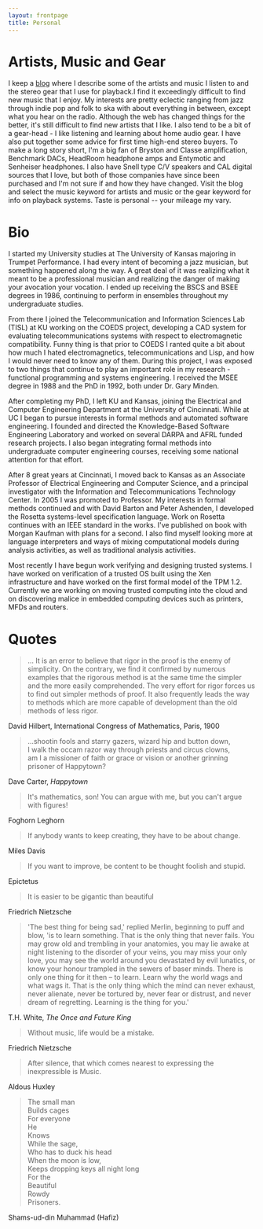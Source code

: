 ```yaml
---
layout: frontpage
title: Personal
---
```


# Artists, Music and Gear

I keep a [blog](http://www.ittc.ku.edu/~alex/personal/music-blog/music-blog.php) where I describe some of the artists and music I listen
to and the stereo gear that I use for playback.I find it exceedingly
difficult to find new music that I enjoy. My interests are pretty
eclectic ranging from jazz through indie pop and folk to ska with
about everything in between, except what you hear on the
radio. Although the web has changed things for the better, it's still
difficult to find new artists that I like. I also tend to be a bit of
a gear-head - I like listening and learning about home audio gear. I
have also put together some advice for first time high-end stereo
buyers. To make a long story short, I'm a big fan of Bryston and
Classe amplification, Benchmark DACs, HeadRoom headphone amps and
Entymotic and Senheiser headphones. I also have Snell type C/V
speakers and CAL digital sources that I love, but both of those
companies have since been purchased and I'm not sure if and how they
have changed. Visit the blog and select the music keyword for artists
and music or the gear keyword for info on playback systems. Taste is
personal -- your mileage my vary.

# Bio

I started my University studies at The University of Kansas majoring
in Trumpet Performance. I had every intent of becoming a jazz
musician, but something happened along the way. A great deal of it was
realizing what it meant to be a professional musician and realizing
the danger of making your avocation your vocation. I ended up
receiving the BSCS and BSEE degrees in 1986, continuing to perform in
ensembles throughout my undergraduate studies.

From there I joined the Telecommunication and Information Sciences Lab
(TISL) at KU working on the COEDS project, developing a CAD system for
evaluating telecommunications systems with respect to electromagnetic
compatibility. Funny thing is that prior to COEDS I ranted quite a bit
about how much I hated electromagnetics, telecommunications and Lisp,
and how I would never need to know any of them. During this project, I
was exposed to two things that continue to play an important role in
my research - functional programming and systems engineering. I
received the MSEE degree in 1988 and the PhD in 1992, both under
Dr. Gary Minden.

After completing my PhD, I left KU and Kansas, joining the Electrical
and Computer Engineering Department at the University of
Cincinnati. While at UC I began to pursue interests in formal methods
and automated software engineering. I founded and directed the
Knowledge-Based Software Engineering Laboratory and worked on several
DARPA and AFRL funded research projects. I also began integrating
formal methods into undergraduate computer engineering courses,
receiving some national attention for that effort.  

After 8 great years at Cincinnati, I moved back to Kansas as an
Associate Professor of Electrical Engineering and Computer Science,
and a principal investigator with the Information and
Telecommunications Technology Center. In 2005 I was promoted to
Professor. My interests in formal methods continued and with David
Barton and Peter Ashenden, I developed the Rosetta systems-level
specification language.  Work on Rosetta continues with an IEEE
standard in the works. I've published on book with Morgan Kaufman with
plans for a second. I also find myself looking more at language
interpreters and ways of mixing computational models during analysis
activities, as well as traditional analysis activities.

Most recently I have begun work verifying and designing trusted
systems. I have worked on verification of a trusted OS built using the
Xen infrastructure and have worked on the first formal model of the
TPM 1.2.  Currently we are working on moving trusted computing into
the cloud and on discovering malice in embedded computing devices such
as printers, MFDs and routers.

# Quotes

> ... It is an error to believe that rigor in the proof is the enemy
>  of simplicity. On the contrary, we find it confirmed by numerous
>  examples that the rigorous method is at the same time the simpler
>  and the more easily comprehended. The very effort for rigor forces
>  us to find out simpler methods of proof. It also frequently leads
>  the way to methods which are more capable of development than the
>  old methods of less rigor.

David Hilbert, International Congress of Mathematics, Paris, 1900

> ...shootin fools and starry gazers, wizard hip and button down,  
> I walk the occam razor way through priests and circus clowns,  
> am I a missioner of faith or grace or vision or another grinning prisoner of Happytown?

Dave Carter, *Happytown*

>It's mathematics, son! You can argue with me, but you can't argue with figures!

Foghorn Leghorn 

>If anybody wants to keep creating, they have to be about change.

Miles Davis

> If you want to improve, be content to be thought foolish and stupid.

Epictetus 

> It is easier to be gigantic than beautiful

Friedrich Nietzsche 

> 'The best thing for being sad,' replied Merlin, beginning to puff
>  and blow, 'is to learn something. That is the only thing that never
>  fails. You may grow old and trembling in your anatomies, you may lie
>  awake at night listening to the disorder of your veins, you may miss
>  your only love, you may see the world around you devastated by evil
>  lunatics, or know your honour trampled in the sewers of baser
>  minds. There is only one thing for it then – to learn. Learn why the
>  world wags and what wags it. That is the only thing which the mind
>  can never exhaust, never alienate, never be tortured by, never fear
>  or distrust, and never dream of regretting. Learning is the thing
>  for you.'

T.H. White, *The Once and Future King*

> Without music, life would be a mistake.

Friedrich Nietzsche

> After silence, that which comes nearest to expressing the inexpressible is Music.

Aldous Huxley

> The small man  
> Builds cages  
> For everyone  
> He  
> Knows  
> While the sage,  
> Who has to duck his head  
> When the moon is low,  
> Keeps dropping keys all night long  
> For the  
> Beautiful  
> Rowdy  
> Prisoners.  

Shams-ud-din Muhammad (Hafiz)
